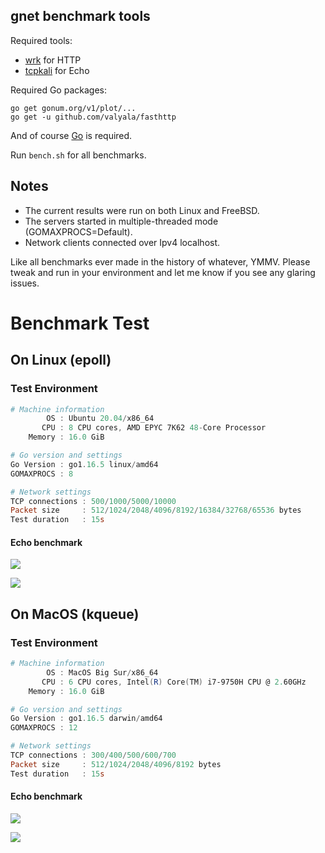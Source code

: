 ## gnet benchmark tools

Required tools:

- [wrk](https://github.com/wg/wrk) for HTTP
- [tcpkali](https://github.com/machinezone/tcpkali) for Echo

Required Go packages:

```
go get gonum.org/v1/plot/...
go get -u github.com/valyala/fasthttp
```

And of course [Go](https://golang.org) is required.

Run `bench.sh` for all benchmarks.

## Notes

- The current results were run on both Linux and FreeBSD.
- The servers started in multiple-threaded mode (GOMAXPROCS=Default).
- Network clients connected over Ipv4 localhost.

Like all benchmarks ever made in the history of whatever, YMMV. Please tweak and run in your environment and let me know if you see any glaring issues.

# Benchmark Test

## On Linux (epoll)

### Test Environment

```powershell
# Machine information
        OS : Ubuntu 20.04/x86_64
       CPU : 8 CPU cores, AMD EPYC 7K62 48-Core Processor
    Memory : 16.0 GiB

# Go version and settings
Go Version : go1.16.5 linux/amd64
GOMAXPROCS : 8

# Network settings
TCP connections : 500/1000/5000/10000
Packet size     : 512/1024/2048/4096/8192/16384/32768/65536 bytes
Test duration   : 15s
```

#### Echo benchmark

![](https://github.com/panjf2000/gnet_benchmarks/raw/master/results/echo_conn_linux.png)

![](https://github.com/panjf2000/gnet_benchmarks/raw/master/results/echo_packet_linux.png)

## On MacOS (kqueue)

### Test Environment

```powershell
# Machine information
        OS : MacOS Big Sur/x86_64
       CPU : 6 CPU cores, Intel(R) Core(TM) i7-9750H CPU @ 2.60GHz
    Memory : 16.0 GiB

# Go version and settings
Go Version : go1.16.5 darwin/amd64
GOMAXPROCS : 12

# Network settings
TCP connections : 300/400/500/600/700
Packet size     : 512/1024/2048/4096/8192 bytes
Test duration   : 15s
```

#### Echo benchmark

![](https://github.com/panjf2000/gnet_benchmarks/raw/master/results/echo_conn_macos.png)

![](https://github.com/panjf2000/gnet_benchmarks/raw/master/results/echo_packet_macos.png)